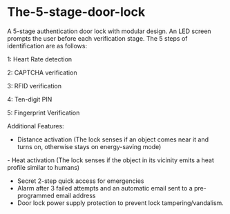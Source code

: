 # The-5-stage-door-lock
A 5-stage authentication door lock with modular design. An LED screen prompts the user before each verification stage. The 5 steps of identification are as follows:

1: Heart Rate detection 

2: CAPTCHA verification

3: RFID verification 

4: Ten-digit PIN 

5: Fingerprint Verification 


Additional Features:
- Distance activation (The lock senses if an object comes near it and turns on, otherwise stays on energy-saving mode)

- Heat activation (The lock senses if the object in its vicinity emits a heat profile similar to humans)
- Secret 2-step quick access for emergencies
- Alarm after 3 failed attempts and an automatic email sent to a pre-programmed email address
- Door lock power supply protection to prevent lock tampering/vandalism.

